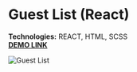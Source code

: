 # Guest List (React)

**Technologies:** REACT, HTML, SCSS    
**[DEMO LINK](https://sasdaiv.github.io/guests_list_pet/)**

![Guest List](https://github.com/sasdaiv/guests_list_pet/blob/main/guests-list.png)
